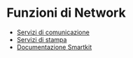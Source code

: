 # Funzioni di Network
- [Servizi di comunicazione](Sorgenti/MB/DOC/NSBASE.md)
- [Servizi di stampa](Sorgenti/MB/DOC/NSPRNT.md)
- [Documentazione Smartkit](Sorgenti/MB/DOC/NSSKIT.md)
